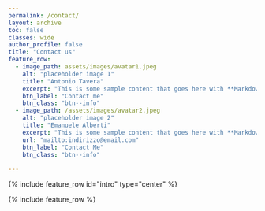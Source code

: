 ```yaml
---
permalink: /contact/
layout: archive
toc: false
classes: wide
author_profile: false
title: "Contact us"
feature_row:
  - image_path: assets/images/avatar1.jpeg
    alt: "placeholder image 1"
    title: "Antonio Tavera"
    excerpt: "This is some sample content that goes here with **Markdown** formatting."
    btn_label: "Contact me"
    btn_class: "btn--info"
  - image_path: /assets/images/avatar2.jpeg
    alt: "placeholder image 2"
    title: "Emanuele Alberti"
    excerpt: "This is some sample content that goes here with **Markdown** formatting."
    url: "mailto:indirizzo@email.com"
    btn_label: "Contact Me"
    btn_class: "btn--info"
  
---
```



{% include feature_row id="intro" type="center" %}

{% include feature_row %}